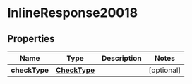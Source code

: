

# InlineResponse20018

## Properties

Name | Type | Description | Notes
------------ | ------------- | ------------- | -------------
**checkType** | [**CheckType**](CheckType.md) |  |  [optional]



